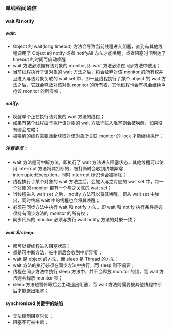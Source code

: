 ### 单线程间通信

#### wait 和 notify

##### wait: 
- Object 的 wait(long timeout) 方法会导致当前线程进入阻塞，直到有其他线程调用了 Object 的 notify 或者 notifyAll 方法才能唤醒，或者阻塞时间到达了 timeout 的时间而自动唤醒
- wait 方法必须拥有该对象的 monitor, 即 wait 方法必须在同步方法中使用；
- 当前线程执行了该对象的 wait 方法之后，将会放弃对该 monitor 的所有权并且进入与该对象关联的 wait set 中，即一旦线程执行了某个 object 的 wait 方法之后，它就会释放对该对象 monitor 的所有权，其他线程也会有机会继续争抢该 monitor 的所有权；  
  
##### notify:
- 唤醒单个正在执行该对象的 wait 方法的线程；
- 如果有某个线程由于执行该对象的 wait 方法而进入阻塞则会被唤醒，如果没有则会忽略；
- 被唤醒的线程需要重新获取对该对象所关联 monitor 的 lock 才能继续执行；

##### 注意事项：
- wait 方法是可中断方法，即执行了 wait 方法进入阻塞状态，其他线程可以使用 interrupt 方法将其打断的，被打断时会收到终端异常 interruptedException，同时 interrupt 标识也会被擦除；
- 线程执行了某个对象的 wait 方法之后，会加入与之对应的 wait set 中，每一个对象的 monitor 都有一个与之关联的 wait set；
- 当线程进入 wait set 之后， notify 方法可以将其唤醒，即从 wait set 中弹出，同时终端 wait 中的线程也会将其唤醒；
- 必须在同步方法中执行 wait 和 notify 方法，即 wait 和 notify 执行条件是必须持有同步方法的 monitor 的所有权；
- 同步代码的 monitor 必须与执行 wait notify 方法的对象一致；

##### wait 和 sleep:
- 都可以使线程进入阻塞状态；
- 都是可中断方法，被中断后会收到中断异常；
- wait 是 object 的方法，而 sleep 是 Thread 的方法；
- wait 方法的执行必须在同步方法中执行，而 sleep 则不需要；
- 线程在同步方法中执行 sleep 方法中，并不会释放 monitor 的锁，而 wait 方法则会释放 monitor 锁；
- sleep 方法短暂休眠后会主动退出阻塞，而 wait 方法则需要被其他线程中断后才能退出阻塞；

 #### synchronized 关键字的缺陷
 - 无法控制阻塞时长；
 - 阻塞不可被中断；
 
 